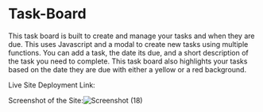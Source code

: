 # Task-Board
This task board is built to create and manage your tasks and when they are due.
This uses Javascript and a modal to create new tasks using multiple functions. You can add a task, the date its due, and a short description of the task you need to complete. This task board also highlights your tasks based on the date they are due with either a yellow or a red background. 

Live Site Deployment Link:

Screenshot of the Site:![Screenshot (18)](https://github.com/user-attachments/assets/ed03a065-818b-43d1-a422-865b1839be0a)


